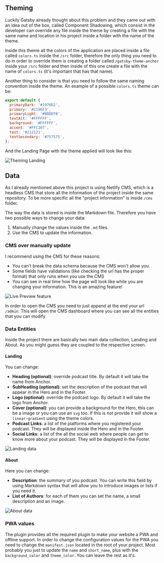 ## Theming

Luckily Gatsby already thought about this problem and they came out with an idea out of the box, called Component Shadowing, which consist in the developer can override any file inside the theme by creating a file with the same name and location in his project inside a folder with the name of the theme.

Inside this theme all the colors of the application are placed inside a file called `colors.ts` inside the `/src` folder, therefore the only thing you need to do in order to override them is creating a folder called `/gatsby-theme-anchor` inside your `/src` folder and then inside of this one create a file with the name of `colors.ts` (it's important that has that name).

Another thing to consider is that you need to follow the same naming convention inside the theme. An example of a possible `colors.ts` theme can be:

```javascript
export default {
  primaryDark: '#1976D2',
  primary: '#2196F3',
  primaryLight: '#BBDEFB',
  textAlt: '#FFFFFF',
  background: '#FFFFFF',
  accent: '#FFC107',
  text: '#212121',
  textSecondary: '#757575',
};
```

And the Landing Page with the theme applied will look like this:

![Theming Landing](./theming-landing.png)

## Data

As I already mentioned above this project is using Netlify CMS, which is a headless CMS that store all the information of the project inside the same repository. To be more specific all the "project information" is inside `/cms` folder.

The way the data is stored is inside the Markdown file. Therefore you have two possible ways to change your data:

1. Manually change the values inside the `.md` files.
2. Use the CMS to update the information.

### CMS over manually update

I recommend using the CMS for these reasons:

- You can't break the data schema because the CMS won't allow you.
- Some fields have validations (like checking the url has the proper format) that only runs when you use the CMS
- You can see in real time how the page will look like while you are changing your information. This is an amazing feature!

![Live Preview feature](./live-preview.gif)

In order to open the CMS you need to just append at the end your url `/admin`. This will open the CMS dashboard where you can see all the entities that you can modify.

### Data Entities

Inside the project there are basically two main data collection, Landing and About. As you might guess they are coupled to the respective screen.

#### Landing

You can change:

- **Heading (optional)**: override podcast title. By default it will take the name from Anchor.
- **SubHeading (optional)**: set the description of the podcast that will appear in the Hero and in the Footer.
- **Logo (optional)**: override the podcast logo. By default it will take the logo from Anchor.
- **Cover (optional)**: you can provide a background for the Hero, this can be a image or you can use an `svg` too. If this is not provide it will show a `linear-gradient` using the theme colors.
- **Podcast Links**: a list of the platforms where you registered your podcast. They will be displayed inside the Hero and in the Footer.
- **Social Links**: a list of the all the social web where people can get to know more about your podcast. They will be displayed in the Footer.

![Landing data](./landing-data.png)

#### About

Here you can change:

- **Description**: the summary of you podcast. You can write this field by using Markdown syntax that will allow you to introduce images or lists if you need it.
- **List of Authors**: for each of them you can set the name, a small description and an image.

![About data](./about-data.png)

### PWA values

The plugin provides all the required plugin to make your website a PWA and offline support. In order to change the configuration values for the PWA you need to change the `manifest.json` located in the root of your project. Most probably you just to update the `name` and `short_name`, plus with the `background_color` and `theme_color`. You can leave the rest as it's.
